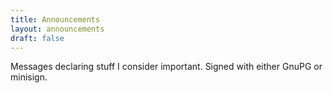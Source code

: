 ```yaml
---
title: Announcements
layout: announcements
draft: false
---
```


Messages declaring stuff I consider important. Signed with either GnuPG or
minisign.
